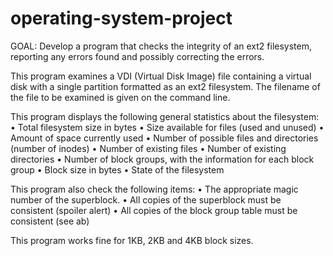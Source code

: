 # operating-system-project

GOAL: Develop a program that checks the integrity of an ext2 filesystem, 
      reporting any errors found and possibly correcting the errors.

This program examines a VDI (Virtual Disk Image) file containing a virtual disk with a single 
partition formatted as an ext2 filesystem. The filename of the file to be examined is given on 
the command line.
      
This program displays the following general statistics about the filesystem:
• Total filesystem size in bytes
• Size available for files (used and unused)
• Amount of space currently used
• Number of possible files and directories (number of inodes)
• Number of existing files
• Number of existing directories
• Number of block groups, with the information for each block group
• Block size in bytes
• State of the filesystem

This program also check the following items:
• The appropriate magic number of the superblock.
• All copies of the superblock must be consistent (spoiler alert)
• All copies of the block group table must be consistent (see ab)

This program works fine for 1KB, 2KB and 4KB block sizes.
